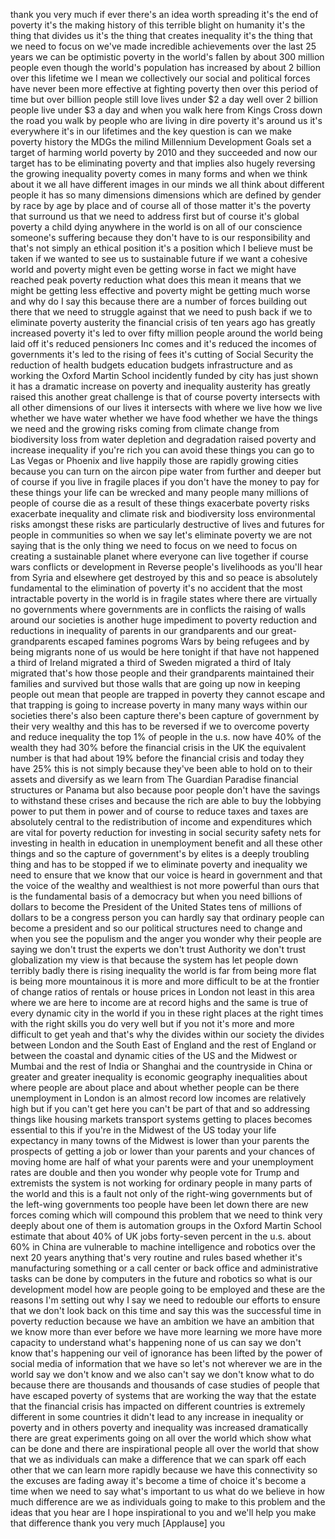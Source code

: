 
thank you very much if ever there&#39;s an
idea worth spreading it&#39;s the end of
poverty it&#39;s the making history of this
terrible blight on humanity it&#39;s the
thing that divides us it&#39;s the thing
that creates inequality it&#39;s the thing
that we need to focus on we&#39;ve made
incredible achievements over the last 25
years we can be optimistic poverty in
the world&#39;s fallen by about 300 million
people even though the world&#39;s
population has increased by about 2
billion over this lifetime we I mean we
collectively our social and political
forces have never been more effective at
fighting poverty then over this period
of time but over billion people still
love lives under $2 a day well over 2
billion people live under $3 a day and
when you walk here from Kings Cross down
the road you walk by people who are
living in dire poverty it&#39;s around us
it&#39;s everywhere it&#39;s in our lifetimes
and the key question is can we make
poverty history the MDGs the milind
Millennium Development Goals set a
target of harming world poverty by 2010
and they succeeded and now our target
has to be eliminating poverty and that
implies also hugely reversing the
growing inequality poverty comes in many
forms and when we think about it we all
have different images in our minds we
all think about different people it has
so many dimensions dimensions which are
defined by gender by race by age by
place and of course all of those matter
it&#39;s the poverty that surround us that
we need to address first but of course
it&#39;s global poverty a child dying
anywhere in the world
is on all of our conscience someone&#39;s
suffering because they don&#39;t have to is
our responsibility and that&#39;s not simply
an ethical position
it&#39;s a position which I believe must be
taken if we wanted to see us to
sustainable future if we want a cohesive
world and poverty might even be getting
worse in fact we might have reached peak
poverty reduction what does this mean it
means that we might be getting less
effective and poverty might be getting
much worse and why do I say this because
there are a number of forces building
out there that we need to struggle
against that we need to push back if we
to eliminate poverty austerity the
financial crisis of ten years ago has
greatly increased poverty it&#39;s led to
over fifty million people around the
world being laid off it&#39;s reduced
pensioners Inc comes and it&#39;s reduced
the incomes of governments it&#39;s led to
the rising of fees it&#39;s cutting of
Social Security the reduction of health
budgets education budgets infrastructure
and as working the Oxford Martin School
incidently funded by city has just shown
it has a dramatic increase on poverty
and inequality austerity has greatly
raised this another great challenge is
that of course poverty intersects with
all other dimensions of our lives it
intersects with where we live how we
live whether we have water whether we
have food whether we have the things we
need and the growing risks coming from
climate change from biodiversity loss
from water depletion and degradation
raised poverty and increase inequality
if you&#39;re rich you can avoid these
things you can go to Las Vegas or
Phoenix and live happily
those are rapidly growing cities because
you can turn on the aircon pipe water
from further and deeper but of course if
you live in fragile places if you don&#39;t
have the money to pay for these things
your life can be wrecked and many people
many millions of people of course die as
a result of these things
exacerbate poverty risks exacerbate
inequality and climate risk and
biodiversity loss environmental risks
amongst these risks are particularly
destructive of lives and futures for
people in communities so when we say
let&#39;s eliminate poverty we are not
saying that is the only thing we need to
focus on we need to focus on creating a
sustainable planet where everyone can
live together if course wars conflicts
or development in Reverse people&#39;s
livelihoods as you&#39;ll hear from Syria
and elsewhere get destroyed by this and
so peace is absolutely fundamental to
the elimination of poverty it&#39;s no
accident that the most intractable
poverty in the world is in fragile
states where there are virtually no
governments where governments are in
conflicts the raising of walls around
our societies is another huge impediment
to poverty reduction and reductions in
inequality of parents in our
grandparents and our great-grandparents
escaped famines pogroms Wars by being
refugees and by being migrants none of
us would be here tonight if that have
not happened a third of Ireland migrated
a third of Sweden migrated a third of
Italy migrated that&#39;s how those people
and their grandparents maintained their
families and survived but those walls
that are going up now in keeping people
out mean that people are trapped in
poverty they cannot escape and that
trapping is going to increase poverty in
many many ways within our societies
there&#39;s also been capture there&#39;s been
capture of government by their very
wealthy and this has to be reversed if
we to overcome poverty and reduce
inequality the top 1% of
people in the u.s. now have 40% of the
wealth they had 30% before the financial
crisis in the UK the equivalent number
is that had about 19% before the
financial crisis and today they have 25%
this is not simply because they&#39;ve been
able to hold on to their assets and
diversify as we learn from The Guardian
Paradise financial structures or Panama
but also because poor people don&#39;t have
the savings to withstand these crises
and because the rich are able to buy the
lobbying power to put them in power and
of course to reduce taxes and taxes are
absolutely central to the redistribution
of income and expenditures which are
vital for poverty reduction for
investing in social security safety nets
for investing in health in education in
unemployment benefit and all these other
things and so the capture of
government&#39;s by elites
is a deeply troubling thing and has to
be stopped if we to eliminate poverty
and inequality we need to ensure that we
know that our voice is heard in
government and that the voice of the
wealthy and wealthiest is not more
powerful than ours that is the
fundamental basis of a democracy but
when you need billions of dollars to
become the President of the United
States tens of millions of dollars to be
a congress person you can hardly say
that ordinary people can become a
president and so our political
structures need to change and when you
see the populism and the anger you
wonder why their people are saying we
don&#39;t trust the experts we don&#39;t trust
Authority we don&#39;t trust globalization
my view is that because the system has
let people down terribly badly there is
rising inequality the world is far from
being more flat is being more
mountainous it is more and more
difficult
to be at the frontier of change ratios
of rentals or house prices in London not
least in this area where we are here to
income are at record highs and the same
is true of every dynamic city in the
world if you in these right places at
the right times with the right skills
you do very well but if you not it&#39;s
more and more difficult to get yeah and
that&#39;s why the divides within our
society the divides between London and
the South East of England and the rest
of England or between the coastal and
dynamic cities of the US and the Midwest
or Mumbai and the rest of India or
Shanghai and the countryside in China or
greater and greater inequality is
economic geography inequalities about
where people are about place and about
whether people can be there unemployment
in London is an almost record low
incomes are relatively high but if you
can&#39;t get here you can&#39;t be part of that
and so addressing things like housing
markets transport systems getting to
places becomes essential to this if
you&#39;re in the Midwest of the US today
your life expectancy in many towns of
the Midwest is lower than your parents
the prospects of getting a job or lower
than your parents and your chances of
moving home are half of what your
parents were and your unemployment rates
are double and then you wonder why
people vote for Trump and extremists the
system is not working for ordinary
people in many parts of the world and
this is a fault not only of the
right-wing governments but of the
left-wing governments too people have
been let down there are new forces
coming which will compound this problem
that we need to think very deeply about
one of them is automation groups in the
Oxford Martin School estimate that about
40% of UK jobs forty-seven percent in
the u.s. about 60% in China are
vulnerable to machine intelligence and
robotics over the next 20 years
anything that&#39;s very routine and rules
based whether it&#39;s manufacturing
something or a call center or
back office and administrative tasks can
be done by computers in the future and
robotics so what is our development
model how are people going to be
employed and these are the reasons I&#39;m
setting out why I say we need to
redouble our efforts to ensure that we
don&#39;t look back on this time and say
this was the successful time in poverty
reduction because we have an ambition we
have an ambition that we know more than
ever before we have more learning we
more have more capacity to understand
what&#39;s happening none of us can say we
don&#39;t know that&#39;s happening
our veil of ignorance has been lifted by
the power of social media of information
that we have so let&#39;s not wherever we
are in the world say we don&#39;t know and
we also can&#39;t say we don&#39;t know what to
do because there are thousands and
thousands of case studies of people that
have escaped poverty of systems that are
working the way that the estate that the
financial crisis has impacted on
different countries is extremely
different in some countries it didn&#39;t
lead to any increase in inequality or
poverty and in others poverty and
inequality was increased dramatically
there are great experiments going on all
over the world which show what can be
done and there are inspirational people
all over the world that show that we as
individuals can make a difference that
we can spark off each other that we can
learn more rapidly because we have this
connectivity so the excuses are fading
away it&#39;s become a time of choice it&#39;s
become a time when we need to say what&#39;s
important to us what do we believe in
how much difference are we as
individuals going to make to this
problem and the ideas that you hear are
I hope inspirational to you and we&#39;ll
help you make that difference thank you
very much
[Applause]
you
